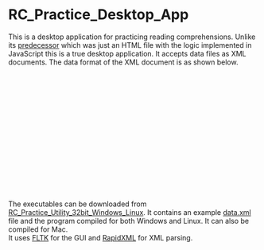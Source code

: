 RC_Practice_Desktop_App
=======================

This is a desktop application for practicing reading comprehensions. Unlike its <a href='https://github.com/lagnajeet/RC_Practice_Utility'>predecessor</a> which was just an HTML file with the logic implemented in JavaScript this is a true desktop application. It accepts data files as XML documents. The data format of the XML document is as shown below.

<pre>
<passages>	
	<passage_data pid="[passage_index]">
		<data txt="[passage_data]"></data>
		<questions>
			<question_data qid="[question_index]">
				<data txt="[question]" index="0"></data>
				<data txt="[answer]" index="1"></data>
				<data txt="[option1]" index="2"></data>
				<data txt="[option2]" index="3"></data>
				<data txt="[option3]" index="4"></data>
				<data txt="[option4]" index="5"></data>
			</question_data>
		</questions>
	</passage_data>
</passages>	
</pre>

The executables can be downloaded from <a href="https://github.com/lagnajeet/RC_Practice_Desktop_App/blob/master/RC_Practice_Utility_32bit_Windows_Linux.zip?raw=true">RC_Practice_Utility_32bit_Windows_Linux</a>. It contains an example <a href="https://github.com/lagnajeet/RC_Practice_Desktop_App/blob/master/data.xml">data.xml</a> file and the program compiled for both Windows and Linux. It can also be compiled for Mac.
<br>
It uses <a href="www.fltk.org">FLTK</a> for the GUI and <a href="rapidxml.sourceforge.net">RapidXML</a> for XML parsing.
